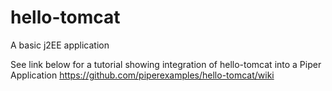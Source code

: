# hello-tomcat
A basic j2EE application

See link below for a tutorial showing integration of hello-tomcat into a Piper Application
https://github.com/piperexamples/hello-tomcat/wiki

